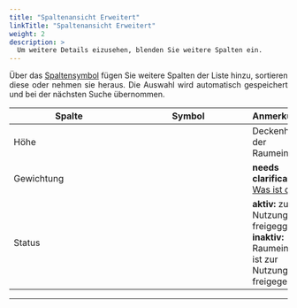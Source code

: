 ```yaml
---
title: "Spaltenansicht Erweitert"
linkTitle: "Spaltenansicht Erweitert"
weight: 2
description: >
  Um weitere Details eizusehen, blenden Sie weitere Spalten ein.
---
```

<p style="text-align: justify"> Über das <a href="/Generell/3_Grundlegende-Funktionen/##ListenansichtAnpassen/"> Spaltensymbol</a> fügen Sie weitere Spalten der Liste hinzu, sortieren diese oder nehmen sie heraus. 
Die Auswahl wird automatisch gespeichert und bei der nächsten Suche übernommen. </p> 

|<div style="width:200px">Spalte</div>|<div style="width:200px">Symbol</div>|Anmerkungen|
|---|---|---|
|Höhe||Deckenhöhe der Raumeinheit|
|Gewichtung||__needs clarification:__ <a href="https://trello.com/c/uA46LhWL">Was ist das?</a>|
|Status||__aktiv:__ zur Nutzung freigeggeben </br> __inaktiv:__ Raumeinheit ist zur Nutzung nicht freigegeben|
---

<!-- Gewichtung??? erklären -->